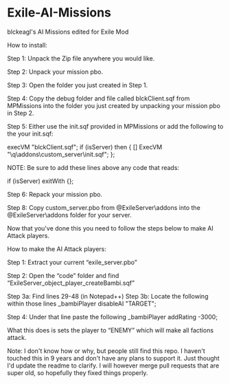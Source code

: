 # Exile-AI-Missions
blckeagl's AI Missions edited for Exile Mod


How to install:

Step 1: Unpack the Zip file anywhere you would like.

Step 2: Unpack your mission pbo. 

Step 3: Open the folder you just created in Step 1.

Step 4: Copy the debug folder and file called blckClient.sqf from MPMissions into the folder you just created by unpacking your mission pbo in Step 2.

Step 5: Either use the init.sqf provided in MPMissions or add the following to the your init.sqf:

execVM "blckClient.sqf";
if (isServer) then {
	[] ExecVM "\q\addons\custom_server\init.sqf";
};

NOTE: Be sure to add these lines above any code that reads:

 if (isServer) exitWith {};	

Step 6: Repack your mission pbo.

Step 8: Copy custom_server.pbo from @ExileServer\addons into the @ExileServer\addons folder for your server.

Now that you've done this you need to follow the steps below to make AI Attack players.


How to make the AI Attack players:


Step 1: Extract your current “exile_server.pbo”

Step 2: Open the “code” folder and find “ExileServer_object_player_createBambi.sqf”

Step 3a: Find lines 29-48 (in Notepad++)
Step 3b: Locate the following within those lines _bambiPlayer disableAI "TARGET";

Step 4: Under that line paste the following _bambiPlayer addRating -3000;

What this does is sets the player to “ENEMY” which will make all factions attack.


Note: I don't know how or why, but people still find this repo. I haven't touched this in 9 years and don't have any plans to support it. Just thought I'd update the readme to clarify. I will however merge pull requests that are super old, so hopefully they fixed things properly.
